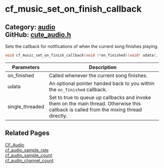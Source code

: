 [//]: # (This file is automatically generated by Cute Framework's docs parser.)
[//]: # (Do not edit this file by hand!)
[//]: # (See: https://github.com/RandyGaul/cute_framework/blob/master/samples/docs_parser.cpp)
[](../header.md ':include')

# cf_music_set_on_finish_callback

Category: [audio](/api_reference?id=audio)  
GitHub: [cute_audio.h](https://github.com/RandyGaul/cute_framework/blob/master/include/cute_audio.h)  
---

Sets the callback for notifications of when the current song finishes playing.

```cpp
void cf_music_set_on_finish_callback(void (*on_finished)(void* udata), void* udata, bool single_threaded);
```

Parameters | Description
--- | ---
on_finished | Called whenever the current song finishes.
udata | An optional pointer handed back to you within the `on_finished` callback.
single_threaded | Set to true to queue up callbacks and invoke them on the main thread. Otherwise this callback is called from the mixing thread directly.

## Related Pages

[CF_Audio](/audio/cf_audio.md)  
[cf_audio_sample_rate](/audio/cf_audio_sample_rate.md)  
[cf_audio_sample_count](/audio/cf_audio_sample_count.md)  
[cf_audio_channel_count](/audio/cf_audio_channel_count.md)  
